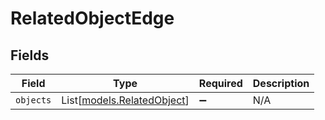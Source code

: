 # RelatedObjectEdge


## Fields

| Field                                                    | Type                                                     | Required                                                 | Description                                              |
| -------------------------------------------------------- | -------------------------------------------------------- | -------------------------------------------------------- | -------------------------------------------------------- |
| `objects`                                                | List[[models.RelatedObject](../models/relatedobject.md)] | :heavy_minus_sign:                                       | N/A                                                      |